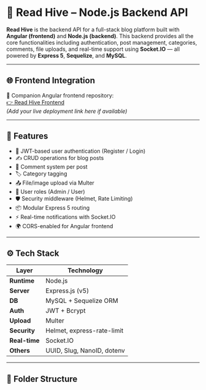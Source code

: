# 📘 Read Hive – Node.js Backend API

**Read Hive** is the backend API for a full-stack blog platform built with **Angular (frontend)** and **Node.js (backend)**. This backend provides all the core functionalities including authentication, post management, categories, comments, file uploads, and real-time support using **Socket.IO** — all powered by **Express 5**, **Sequelize**, and **MySQL**.

---

## 🌐 Frontend Integration

🔗 Companion Angular frontend repository:  
[👉 Read Hive Frontend](https://github.com/yourusername/read-hive-frontend)  
*(Add your live deployment link here if available)*

---

## 🚀 Features

- 🔐 JWT-based user authentication (Register / Login)
- ✍️ CRUD operations for blog posts
- 💬 Comment system per post
- 🏷️ Category tagging
- 📤 File/image upload via Multer
- 🧑 User roles (Admin / User)
- 🛡️ Security middleware (Helmet, Rate Limiting)
- 📦 Modular Express 5 routing
- ⚡ Real-time notifications with Socket.IO
- 🌍 CORS-enabled for Angular frontend

---

## ⚙️ Tech Stack

| Layer       | Technology                  |
|-------------|-----------------------------|
| **Runtime** | Node.js                     |
| **Server**  | Express.js (v5)             |
| **DB**      | MySQL + Sequelize ORM       |
| **Auth**    | JWT + Bcrypt                |
| **Upload**  | Multer                      |
| **Security**| Helmet, express-rate-limit  |
| **Real-time** | Socket.IO                |
| **Others**  | UUID, Slug, NanoID, dotenv  |

---

## 📁 Folder Structure

